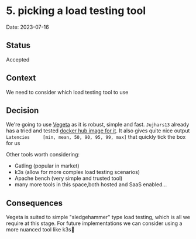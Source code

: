 # 5. picking a load testing tool

Date: 2023-07-16

## Status

Accepted

## Context

We need to consider which load testing tool to use

## Decision

We're going to use [Vegeta](https://github.com/tsenart/vegeta) as it is robust, simple and fast.  `Jujhars13` already has a tried and tested [docker hub image for it](https://hub.docker.com/r/jujhars13/vegeta).  It also gives quite nice output `Latencies     [min, mean, 50, 90, 95, 99, max]` that quickly tick the box for us

Other tools worth considering:
- Gatling (popular in market)
- k3s (allow for more complex load testing scenarios)
- Apache bench (very simple and trusted tool)
- many more tools in this space,both hosted and SaaS enabled...

## Consequences

Vegeta is suited to simple "sledgehammer" type load testing, which is all we require at this stage.  For future implementations we can consider using a more nuanced tool like k3s
